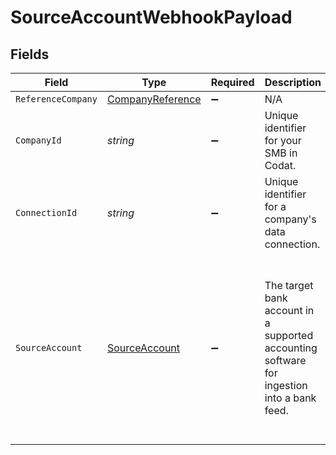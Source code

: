 # SourceAccountWebhookPayload


## Fields

| Field                                                                                                                                                                                                                                   | Type                                                                                                                                                                                                                                    | Required                                                                                                                                                                                                                                | Description                                                                                                                                                                                                                             | Example                                                                                                                                                                                                                                 |
| --------------------------------------------------------------------------------------------------------------------------------------------------------------------------------------------------------------------------------------- | --------------------------------------------------------------------------------------------------------------------------------------------------------------------------------------------------------------------------------------- | --------------------------------------------------------------------------------------------------------------------------------------------------------------------------------------------------------------------------------------- | --------------------------------------------------------------------------------------------------------------------------------------------------------------------------------------------------------------------------------------- | --------------------------------------------------------------------------------------------------------------------------------------------------------------------------------------------------------------------------------------- |
| `ReferenceCompany`                                                                                                                                                                                                                      | [CompanyReference](../../Models/Shared/CompanyReference.md)                                                                                                                                                                             | :heavy_minus_sign:                                                                                                                                                                                                                      | N/A                                                                                                                                                                                                                                     |                                                                                                                                                                                                                                         |
| `CompanyId`                                                                                                                                                                                                                             | *string*                                                                                                                                                                                                                                | :heavy_minus_sign:                                                                                                                                                                                                                      | Unique identifier for your SMB in Codat.                                                                                                                                                                                                | 8a210b68-6988-11ed-a1eb-0242ac120002                                                                                                                                                                                                    |
| `ConnectionId`                                                                                                                                                                                                                          | *string*                                                                                                                                                                                                                                | :heavy_minus_sign:                                                                                                                                                                                                                      | Unique identifier for a company's data connection.                                                                                                                                                                                      | 2e9d2c44-f675-40ba-8049-353bfcb5e171                                                                                                                                                                                                    |
| `SourceAccount`                                                                                                                                                                                                                         | [SourceAccount](../../Models/Shared/SourceAccount.md)                                                                                                                                                                                   | :heavy_minus_sign:                                                                                                                                                                                                                      | The target bank account in a supported accounting software for ingestion into a bank feed.                                                                                                                                              | {<br/>"id": "acc-002",<br/>"accountName": "account-081",<br/>"sortCode": "123456",<br/>"accountType": "Credit",<br/>"accountNumber": "12345670",<br/>"currency": "GBP",<br/>"balance": 99.99,<br/>"modifiedDate": "2023-01-09T14:14:14.1057478Z",<br/>"status": "pending"<br/>} |